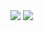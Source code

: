 <img src="https://capsule-render.vercel.app/api?type=waving&color=BDBDC8&height=150&section=header&text=Iuniverse"/>
<img src="https://capsule-render.vercel.app/api?type=waving&color=BDBDC8&height=150&section=footer" />
